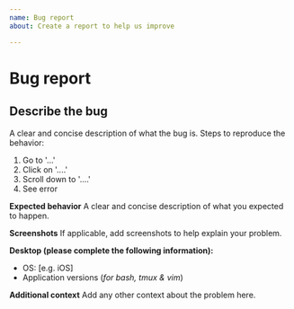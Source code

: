 ```yaml
---
name: Bug report
about: Create a report to help us improve

---
```


# Bug report

## Describe the bug

A clear and concise description of what the bug is. Steps to reproduce the behavior:

1. Go to '...'
1. Click on '....'
1. Scroll down to '....'
1. See error

**Expected behavior**
A clear and concise description of what you expected to happen.

**Screenshots**
If applicable, add screenshots to help explain your problem.

**Desktop (please complete the following information):**

- OS: [e.g. iOS]
- Application versions (*for bash, tmux & vim*)

**Additional context**
Add any other context about the problem here.
